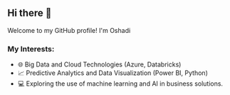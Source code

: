 ## Hi there 👋
Welcome to my GitHub profile! I'm Oshadi
### My Interests:
- 🌐 Big Data and Cloud Technologies (Azure, Databricks)
- 📈 Predictive Analytics and Data Visualization (Power BI, Python)
- 💻 Exploring the use of machine learning and AI in business solutions.
<!--
**OshadiLokuge/OshadiLokuge** is a ✨ _special_ ✨ repository because its `README.md` (this file) appears on your GitHub profile.

Here are some ideas to get you started:

- 🔭 I’m currently working on ...
- 🌱 I’m currently learning ...
- 👯 I’m looking to collaborate on ...
- 🤔 I’m looking for help with ...
- 💬 Ask me about ...
- 📫 How to reach me: ...
- 😄 Pronouns: ...
- ⚡ Fun fact: ...
-->
